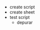 <!-- automacao consulta de clientes inss  -->
<!-- utilizar planilha  -->


- create script 
- create sheet 
- test script 
    - depurar 